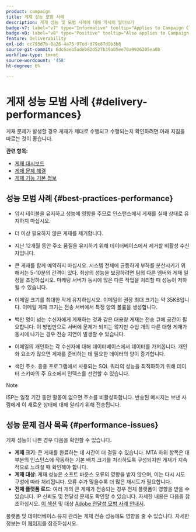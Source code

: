 ```yaml
---
product: campaign
title: 게재 성능 모범 사례
description: 게재 성능 및 모범 사례에 대해 자세히 알아보기
badge-v7: label="v7" type="Informative" tooltip="Applies to Campaign Classic v7"
badge-v8: label="v8" type="Positive" tooltip="Also applies to Campaign v8"
feature: Deliverability
exl-id: cc793d7b-0a26-4a75-97ed-d79c87d9b3b8
source-git-commit: 6dc6aeb5adeb82d527b39a05ee70a9926205ea0b
workflow-type: tm+mt
source-wordcount: '458'
ht-degree: 6%

---
```


# 게재 성능 모범 사례 {#delivery-performances}



게재 문제가 발생할 경우 게재가 제대로 수행되고 수행되는지 확인하려면 아래 지침을 따르는 것이 좋습니다.

**관련 항목:**

* [게재 대시보드](delivery-dashboard.md)
* [게재 문제 해결](delivery-troubleshooting.md)
* [게재 기능 기본 정보](about-deliverability.md)

## 성능 모범 사례 {#best-practices-performance}

* 임시 테이블을 유지하고 성능에 영향을 주므로 인스턴스에서 게재를 실패 상태로 유지하지 마십시오.

* 더 이상 필요하지 않은 게재를 제거합니다.

* 지난 12개월 동안 주소 품질을 유지하기 위해 데이터베이스에서 제거할 비활성 수신자입니다.

* 큰 게재를 함께 예약하지 마십시오. 시스템 전체에 균등하게 부하를 분산시키기 위해서는 5-10분의 간격이 있다. 최상의 성능을 보장하려면 팀의 다른 멤버와 게재 일정을 조정하십시오. 마케팅 서버가 동시에 많은 다른 작업을 처리할 때 성능이 저하될 수 있습니다.

* 이메일 크기를 최대한 작게 유지하십시오. 이메일의 권장 최대 크기는 약 35KB입니다. 이메일 게재 크기는 전송 서버에서 특정 양의 볼륨을 생성합니다.

* 백만 명이 넘는 수신자에게 게재하는 것과 같은 대용량 게재는 전송 큐에 공간이 필요합니다. 이 방법만으로 서버에 문제가 되지는 않지만 수십 개의 다른 대형 게재가 동시에 나가는 경우 전송 지연이 발생할 수 있습니다.

* 이메일의 개인화는 각 수신자에 대해 데이터베이스에서 데이터를 가져옵니다. 개인화 요소가 많으면 게재를 준비하는 데 필요한 데이터의 양이 증가합니다.

* 색인 주소. 응용 프로그램에서 사용되는 SQL 쿼리의 성능을 최적화하기 위해 데이터 스키마의 주 요소에서 인덱스를 선언할 수 있습니다.

>[!NOTE]
>
>ISP는 일정 기간 동안 활동이 없으면 주소를 비활성화합니다. 반송된 메시지는 보낸 사람에게 이 새로운 상태에 대해 알리기 위해 전송됩니다.

## 성능 문제 검사 목록 {#performance-issues}

게재 성능이 나쁜 경우 다음을 확인할 수 있습니다.

* **게재 크기**: 큰 게재를 완료하는 데 시간이 더 걸릴 수 있습니다. MTA 하위 항목은 대부분의 인스턴스에 작동하는 기본 배치 크기를 처리하도록 구성되지만 게재가 지속적으로 느려질 때 확인해야 합니다.
* **게재 대상**: 게재 성능은 소프트 바운스 오류의 영향을 받지 않으며, 이는 다시 시도 구성에 따라 처리됩니다. 오류 수가 많을수록 더 많은 재시도가 필요합니다.
* **전체 플랫폼 로드**: 여러 개의 큰 게재가 전송되는 경우 전체 플랫폼이 영향을 받을 수 있습니다. IP 신뢰도 및 전달성 문제도 확인할 수 있습니다. 자세한 내용은 다음을 참조하십시오. [이 섹션](about-deliverability.md) 및 대상 [Adobe 전달성 모범 사례 안내서](https://experienceleague.adobe.com/docs/deliverability-learn/deliverability-best-practice-guide/introduction.html?lang=ko).

플랫폼 및 데이터베이스 유지 관리는 게재 전송 성능에도 영향을 줄 수 있습니다. 자세한 정보는 이 [페이지](../../production/using/database-performances.md)를 참조하십시오.
